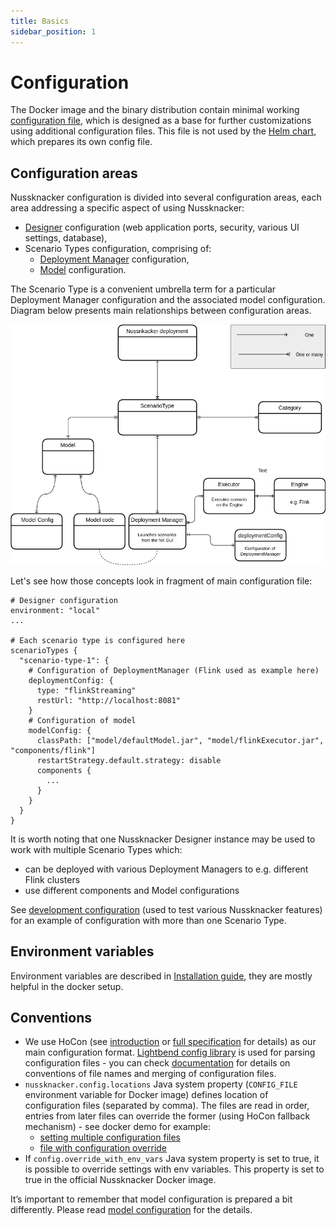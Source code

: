 ```yaml
---
title: Basics
sidebar_position: 1
---
```

# Configuration

The Docker image and the binary distribution contain minimal working [configuration file](https://github.com/TouK/nussknacker/blob/staging/nussknacker-dist/src/universal/conf/application.conf), which is designed as a base for further customizations using 
additional configuration files. 
This file is not used by the [Helm chart](https://artifacthub.io/packages/helm/touk/nussknacker), which prepares its own config file. 
## Configuration areas

Nussknacker configuration is divided into several configuration areas, each area addressing a specific aspect of using Nussknacker:

* [Designer](/about/GLOSSARY#nussknacker-designer) configuration (web application ports, security, various UI settings, database),
* Scenario Types configuration, comprising of:
  * [Deployment Manager](/about/GLOSSARY#deployment-manager) configuration, 
  * [Model](/about/GLOSSARY#model) configuration.

The Scenario Type is a convenient umbrella term for a particular Deployment Manager configuration and the associated model configuration. Diagram below presents main relationships between configuration areas.

![Configuration areas](img/configuration_areas.png "configuration areas")

Let's see how those concepts look in fragment of main configuration file:
```hocon
# Designer configuration 
environment: "local"
...

# Each scenario type is configured here 
scenarioTypes {
  "scenario-type-1": {
    # Configuration of DeploymentManager (Flink used as example here) 
    deploymentConfig: {
      type: "flinkStreaming"
      restUrl: "http://localhost:8081"
    }
    # Configuration of model
    modelConfig: {
      classPath: ["model/defaultModel.jar", "model/flinkExecutor.jar", "components/flink"]
      restartStrategy.default.strategy: disable
      components {
        ...
      }
    }
  }
}
```
It is worth noting that one Nussknacker Designer instance may be used to work with multiple Scenario Types which:

* can be deployed with various Deployment Managers to e.g. different Flink clusters
* use different components and Model configurations 

See [development configuration](https://github.com/TouK/nussknacker/blob/staging/nussknacker-dist/src/universal/conf/dev-application.conf#L33) (used to test various Nussknacker features) for an example of configuration with more than one Scenario Type.                   

## Environment variables

Environment variables are described in [Installation guide](../installation/Installation.md), they are mostly helpful in the docker setup.

## Conventions

* We use HoCon (see [introduction](https://github.com/lightbend/config#using-hocon-the-json-superset) or [full specification](https://github.com/lightbend/config/blob/master/HOCON.md) for details) as our main configuration format. [Lightbend config library](https://github.com/lightbend/config/tree/master) is used for parsing configuration files - you can check [documentation](https://github.com/lightbend/config#standard-behavior) for details on conventions of file names and merging of configuration files.
* `nussknacker.config.locations` Java system property (`CONFIG_FILE` environment variable for Docker image) defines location of configuration files (separated by comma). The files are read in order, entries from later files can override the former (using HoCon fallback mechanism) - see docker demo for example:
  * [setting multiple configuration files](https://github.com/TouK/nussknacker-quickstart/blob/main/docker/common/docker-compose.yml#L13)
  * [file with configuration override](https://github.com/TouK/nussknacker-quickstart/blob/main/docker/streaming/nussknacker/nussknacker.conf)
* If `config.override_with_env_vars` Java system property is set to true, it is possible to override settings with env variables. This property is set to true in the official Nussknacker Docker image.

It’s important to remember that model configuration is prepared a bit differently. Please read [model configuration](./model/ModelConfiguration.md) for the details. 
